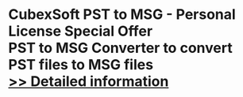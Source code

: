 # CubexSoft PST to MSG - Personal License Special Offer<br />PST to MSG Converter to convert PST files to MSG files<br />[>> Detailed information](https://secure.shareit.com/shareit/product.html?productid=300799819&affiliateid=200057808)